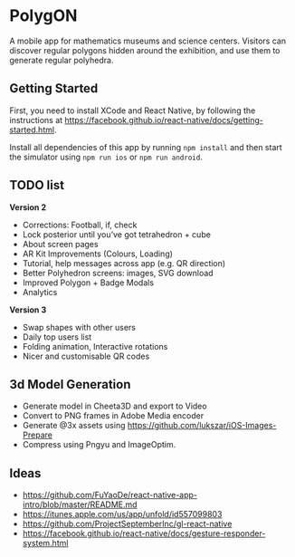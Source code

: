 # PolygON

A mobile app for mathematics museums and science centers. Visitors can discover
regular polygons hidden around the exhibition, and use them to generate regular
polyhedra.


## Getting Started

First, you need to install XCode and React Native, by following the instructions
at https://facebook.github.io/react-native/docs/getting-started.html.

Install all dependencies of this app by running `npm install` and then start
the simulator using `npm run ios` or `npm run android`.


## TODO list

__Version 2__
* Corrections: Football, if, check
* Lock posterior until you’ve got tetrahedron + cube
* About screen pages
* AR Kit Improvements (Colours, Loading)
* Tutorial, help messages across app (e.g. QR direction)
* Better Polyhedron screens: images, SVG download
* Improved Polygon + Badge Modals
* Analytics

__Version 3__
* Swap shapes with other users
* Daily top users list
* Folding animation, Interactive rotations
* Nicer and customisable QR codes


## 3d Model Generation

* Generate model in Cheeta3D and export to Video
* Convert to PNG frames in Adobe Media encoder
* Generate @3x assets using https://github.com/lukszar/iOS-Images-Prepare
* Compress using Pngyu and ImageOptim.


## Ideas

* https://github.com/FuYaoDe/react-native-app-intro/blob/master/README.md
* https://itunes.apple.com/us/app/unfold/id557099803
* https://github.com/ProjectSeptemberInc/gl-react-native
* https://facebook.github.io/react-native/docs/gesture-responder-system.html
